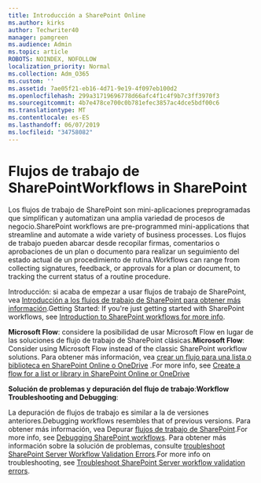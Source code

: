 ```yaml
---
title: Introducción a SharePoint Online
ms.author: kirks
author: Techwriter40
manager: pamgreen
ms.audience: Admin
ms.topic: article
ROBOTS: NOINDEX, NOFOLLOW
localization_priority: Normal
ms.collection: Adm_O365
ms.custom: ''
ms.assetid: 7ae05f21-eb16-4d71-9e19-4f097eb100d2
ms.openlocfilehash: 299a31719696778d66afc4f1c4f9b7c3ff3970f3
ms.sourcegitcommit: 4b7e478ce700c0b781efec3857ac4dce5bdf00c6
ms.translationtype: MT
ms.contentlocale: es-ES
ms.lasthandoff: 06/07/2019
ms.locfileid: "34758082"
---
```

# <a name="workflows-in-sharepoint"></a><span data-ttu-id="1be5c-102">Flujos de trabajo de SharePoint</span><span class="sxs-lookup"><span data-stu-id="1be5c-102">Workflows in SharePoint</span></span>

<span data-ttu-id="1be5c-103">Los flujos de trabajo de SharePoint son mini-aplicaciones preprogramadas que simplifican y automatizan una amplia variedad de procesos de negocio.</span><span class="sxs-lookup"><span data-stu-id="1be5c-103">SharePoint workflows are pre-programmed mini-applications that streamline and automate a wide variety of business processes.</span></span> <span data-ttu-id="1be5c-104">Los flujos de trabajo pueden abarcar desde recopilar firmas, comentarios o aprobaciones de un plan o documento para realizar un seguimiento del estado actual de un procedimiento de rutina.</span><span class="sxs-lookup"><span data-stu-id="1be5c-104">Workflows can range from collecting signatures, feedback, or approvals for a plan or document, to tracking the current status of a routine procedure.</span></span>

<span data-ttu-id="1be5c-105">Introducción: si acaba de empezar a usar flujos de trabajo de SharePoint, vea [Introducción a los flujos de trabajo de SharePoint para obtener más información](https://support.office.com/article/introduction-to-sharepoint-workflow-07982276-54e8-4e17-8699-5056eff4d9e3).</span><span class="sxs-lookup"><span data-stu-id="1be5c-105">Getting Started: If you're just getting started with SharePoint workflows, see [Introduction to SharePoint workflows for more info](https://support.office.com/article/introduction-to-sharepoint-workflow-07982276-54e8-4e17-8699-5056eff4d9e3).</span></span>

<span data-ttu-id="1be5c-106">**Microsoft Flow**: considere la posibilidad de usar Microsoft Flow en lugar de las soluciones de flujo de trabajo de SharePoint clásicas.</span><span class="sxs-lookup"><span data-stu-id="1be5c-106">**Microsoft Flow**: Consider using Microsoft Flow instead of the classic SharePoint workflow solutions.</span></span> <span data-ttu-id="1be5c-107">Para obtener más información, vea [crear un flujo para una lista o biblioteca en SharePoint Online o OneDrive](https://support.office.com/article/create-a-flow-for-a-list-or-library-in-sharepoint-online-or-onedrive-for-business-a9c3e03b-0654-46af-a254-20252e580d01) .</span><span class="sxs-lookup"><span data-stu-id="1be5c-107">For more info, see [Create a flow for a list or library in SharePoint Online or OneDrive](https://support.office.com/article/create-a-flow-for-a-list-or-library-in-sharepoint-online-or-onedrive-for-business-a9c3e03b-0654-46af-a254-20252e580d01)</span></span>

<span data-ttu-id="1be5c-108">**Solución de problemas y depuración del flujo de trabajo**:</span><span class="sxs-lookup"><span data-stu-id="1be5c-108">**Workflow Troubleshooting and Debugging**:</span></span>

<span data-ttu-id="1be5c-109">La depuración de flujos de trabajo es similar a la de versiones anteriores.</span><span class="sxs-lookup"><span data-stu-id="1be5c-109">Debugging workflows resembles that of previous versions.</span></span> <span data-ttu-id="1be5c-110">Para obtener más información, vea Depurar [flujos de trabajo de SharePoint](https://docs.microsoft.com/sharepoint/dev/general-development/debugging-sharepoint-server-workflows).</span><span class="sxs-lookup"><span data-stu-id="1be5c-110">For more info, see [Debugging SharePoint workflows](https://docs.microsoft.com/sharepoint/dev/general-development/debugging-sharepoint-server-workflows).</span></span> <span data-ttu-id="1be5c-111">Para obtener más información sobre la solución de problemas, consulte [troubleshoot SharePoint Server Workflow Validation Errors](https://docs.microsoft.com/sharepoint/dev/general-development/troubleshooting-sharepoint-server-workflow-validation-errors-in-visio).</span><span class="sxs-lookup"><span data-stu-id="1be5c-111">For more info on troubleshooting, see [Troubleshoot SharePoint Server workflow validation errors](https://docs.microsoft.com/sharepoint/dev/general-development/troubleshooting-sharepoint-server-workflow-validation-errors-in-visio).</span></span>

